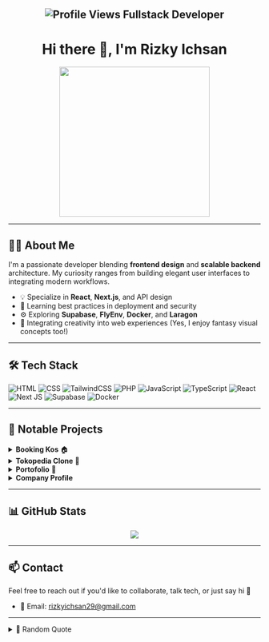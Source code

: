 <h2 align="center">
  <img src="https://komarev.com/ghpvc/?username=RizkyIchsanN&color=dc143c&style=for-the-badge" alt="Profile Views">
  Fullstack Developer
</h2>
<h1 align="center">Hi there 👋, I'm Rizky Ichsan</h1>

<div align="center">
  <img src="https://media.giphy.com/media/qgQUggAC3Pfv687qPC/giphy.gif" width="300" />
</div>


---

## 🧑‍💻 About Me
I'm a passionate developer blending **frontend design** and **scalable backend** architecture. My curiosity ranges from building elegant user interfaces to integrating modern workflows.

- 💡 Specialize in **React**, **Next.js**, and API design
- 🔐 Learning best practices in deployment and security
- ⚙️ Exploring **Supabase**, **FlyEnv**, **Docker**, and **Laragon**
- 🌈 Integrating creativity into web experiences (Yes, I enjoy fantasy visual concepts too!)

---

## 🛠️ Tech Stack

![HTML](https://img.shields.io/badge/html5-E34F26?style=for-the-badge&logo=html5&logoColor=white)
![CSS](https://img.shields.io/badge/css3-1572B6?style=for-the-badge&logo=css3&logoColor=white)
![TailwindCSS](https://img.shields.io/badge/TailwindCSS-06B6D4?style=for-the-badge&logo=tailwindcss&logoColor=white)
![PHP](https://img.shields.io/badge/PHP-777BB4?style=for-the-badge&logo=php&logoColor=white)
![JavaScript](https://img.shields.io/badge/javascript-F7DF1E?style=for-the-badge&logo=javascript&logoColor=black)
![TypeScript](https://img.shields.io/badge/TypeScript-3178C6?style=for-the-badge&logo=typescript&logoColor=white)
![React](https://img.shields.io/badge/react-61DAFB?style=for-the-badge&logo=react&logoColor=black)
![Next JS](https://img.shields.io/badge/Next.js-000000?style=for-the-badge&logo=nextdotjs&logoColor=white)
![Supabase](https://img.shields.io/badge/Supabase-3ECF8E?style=for-the-badge&logo=supabase&logoColor=white)
![Docker](https://img.shields.io/badge/Docker-2496ED?style=for-the-badge&logo=docker&logoColor=white)

---

## 📂 Notable Projects

<details>
  <summary><b>Booking Kos</b> 🏠</summary>
  Web kost berbasis PHP dan Blade untuk sistem pemesanan online.
  <br>
  🔗 [Repo](https://github.com/RizkyIchsanN/booking-kos)
</details>

<details>
  <summary><b>Tokopedia Clone</b> 🛒</summary>
  Replikasi UI marketplace dengan TypeScript dan Next.js.
  <br>
  🔗 [Repo](https://github.com/RizkyIchsanN/tokopedia-clone)
</details>

<details>
  <summary><b>Portofolio</b> 🎨</summary>
  Website pribadi untuk menampilkan skill dan proyek.
  <br>
  🔗 [Repo](https://github.com/RizkyIchsanN/portofolio)
</details>

<details>
  <summary><b>Company Profile</b> </summary>
  Web Company Profile Menggunakan TypeScript.
  <br>
  🔗 [Repo](https://github.com/RizkyIchsanN/Builder-curry-world)
</details>

---

## 📊 GitHub Stats

<div align="center">
  <img src="https://github-readme-streak-stats.herokuapp.com/?user=RizkyIchsanN&theme=tokyonight" />
</div>

---

## 📫 Contact

Feel free to reach out if you'd like to collaborate, talk tech, or just say hi 👋

- 📧 Email: rizkyichsan29@gmail.com

---

<details>
  <summary>💬 Random Quote</summary>
  <i>"The best error message is the one that never shows up." – Thomas Fuchs</i>
</details>


<!--
**RizkyIchsanN/RizkyIchsanN** is a ✨ _special_ ✨ repository because its `README.md` (this file) appears on your GitHub profile.

Here are some ideas to get you started:

- 🔭 I’m currently working on ...
- 🌱 I’m currently learning ...
- 👯 I’m looking to collaborate on ...
- 🤔 I’m looking for help with ...
- 💬 Ask me about ...
- 📫 How to reach me: ...
- 😄 Pronouns: ...
- ⚡ Fun fact: ...
-->
